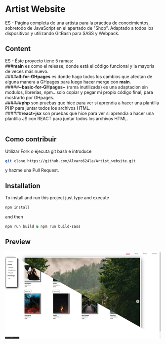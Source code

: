 # Artist Website
ES - Página completa de una artista para la práctica de conocimientos, sobretodo de JavaScript en el apartado de "Shop". Adaptado a todos los dispositivos y utilizando GitBash para SASS y Webpack.
<!-- EN - ... -->

## Content
ES - Éste proyecto tiene 5 ramas:
<br />
###**main** es como el release, donde está el código funcional y la mayoria de veces más nuevo.
<br />
####**all-for-GHpages** es donde hago todos los cambios que afectan de alguna manera a GHpages para luego hacer merge con **main**.
<br />
#####**~basic-for-GHpages~** (rama inutilizada) es una adaptacion sin modulos, librerias, npm...solo copiar y pegar mi propio código final, para mostrarlo por GHpages.
<br />
######**php** son pruebas que hice para ver si aprendia a hacer una plantilla PHP para juntar todos los archivos HTML.
<br />
######**react+jsx** son pruebas que hice para ver si aprendia a hacer una plantilla JS con REACT para juntar todos los archivos HTML.
<br /><br />
<!-- EN - This project has two branches: main and bundle-js-bien. **main** contains the tests of the repositories and **bundle-js-bien** contains the test of the use cases. -->

<!-- ## Demo
If you want to see the demo of this project deployed, you can visit [Demo of the project](https://...) -->

## Como contribuir
Utilizar Fork o ejecuta git bash e introduce
```bash
git clone https://github.com/Alvaro624la/Artist_website.git
```
y hazme una Pull Request.

## Installation
To install and run this project just type and execute
```bash
npm install
```
and then
```bash
npm run build & npm run build-sass
```
## Preview
![](/preview.jpg)

<!-- ### Notes -->
